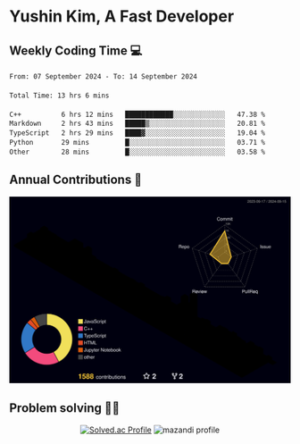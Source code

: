 # Yushin Kim, A Fast Developer

## Weekly Coding Time 💻

<!--START_SECTION:waka-->

```txt
From: 07 September 2024 - To: 14 September 2024

Total Time: 13 hrs 6 mins

C++          6 hrs 12 mins   ████████████░░░░░░░░░░░░░   47.38 %
Markdown     2 hrs 43 mins   █████▒░░░░░░░░░░░░░░░░░░░   20.81 %
TypeScript   2 hrs 29 mins   ████▓░░░░░░░░░░░░░░░░░░░░   19.04 %
Python       29 mins         █░░░░░░░░░░░░░░░░░░░░░░░░   03.71 %
Other        28 mins         █░░░░░░░░░░░░░░░░░░░░░░░░   03.58 %
```

<!--END_SECTION:waka-->

## Annual Contributions 🏃

![](./profile-3d-contrib/profile-night-rainbow.svg)

## Problem solving 👨‍💻

<div align="center">

[![Solved.ac Profile](http://mazassumnida.wtf/api/v2/generate_badge?boj=kys010306)](https://solved.ac/kys010306)
![mazandi profile](http://mazandi.herokuapp.com/api?handle=kys010306&theme=dark)

</div>
